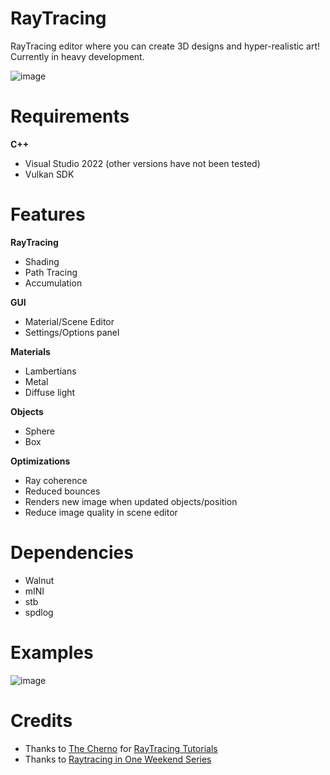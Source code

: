 # RayTracing

RayTracing editor where you can create 3D designs and hyper-realistic art! Currently in heavy development.

![image](https://github.com/Programmer-RZ/RayTracing/assets/123858154/7793102c-4f5d-411e-aa0e-4fe740a48ec3)


# Requirements
**C++**
- Visual Studio 2022 (other versions have not been tested)
- Vulkan SDK

# Features
**RayTracing**
- Shading
- Path Tracing
- Accumulation

**GUI**
- Material/Scene Editor
- Settings/Options panel

**Materials**
- Lambertians
- Metal
- Diffuse light

**Objects**
- Sphere
- Box

**Optimizations**
- Ray coherence
- Reduced bounces
- Renders new image when updated objects/position
- Reduce image quality in scene editor

# Dependencies
- Walnut
- mINI
- stb
- spdlog

# Examples
![image](https://github.com/Programmer-RZ/RayTracing/assets/123858154/009b7939-3126-4ffc-8f66-65c42245a9a1)

# Credits
- Thanks to [The Cherno](https://www.youtube.com/@TheCherno) for [RayTracing Tutorials](https://www.youtube.com/watch?v=gfW1Fhd9u9Q&list=PLlrATfBNZ98edc5GshdBtREv5asFW3yXl)
- Thanks to [Raytracing in One Weekend Series](https://raytracing.github.io/) 
